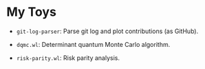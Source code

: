 # My Toys

- `git-log-parser`: Parse git log and plot contributions (as GitHub).

- `dqmc.wl`: Determinant quantum Monte Carlo algorithm.

- `risk-parity.wl`: Risk parity analysis.
